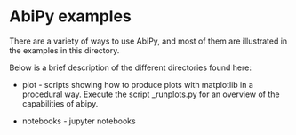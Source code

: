 AbiPy examples
==============

There are a variety of ways to use AbiPy, and most of them are
illustrated in the examples in this directory.

Below is a brief description of the different directories found here:

  * plot - scripts showing how to produce plots with matplotlib in a 
    procedural way. Execute the script _runplots.py for an overview 
    of the capabilities of abipy.

  * notebooks - jupyter notebooks
